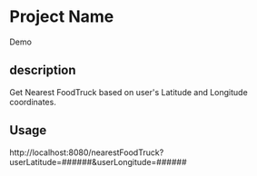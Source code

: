 # Project Name
Demo

## description
Get Nearest FoodTruck based on user's Latitude and Longitude coordinates.

## Usage
http://localhost:8080/nearestFoodTruck?userLatitude=######&userLongitude=######

